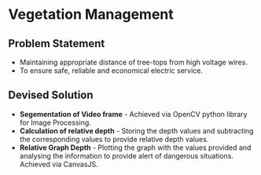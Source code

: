 # Vegetation Management

## Problem Statement
- Maintaining appropriate distance of tree-tops from high voltage wires.
- To ensure safe, reliable and economical electric service.

## Devised Solution
- **Segementation of Video frame** - Achieved via OpenCV python library for Image Processing.
- **Calculation of relative depth** - Storing the depth values and subtracting the corresponding values to provide relative depth values.
- **Relative Graph Depth** - Plotting the graph with the values provided and analysing the information to provide alert of dangerous situations. Achieved via CanvasJS.
